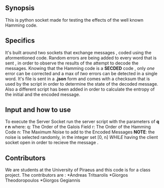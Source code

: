 ## Synopsis

This is python socket made for testing the effects of the well known Hamming code. 

## Specifics

It's built around two sockets that exchange messages , coded using the aformentioned code. Random errors are being added to every word that is sent , in order to observe the results of the attempt to decode the messages. Knowing that the Hamming code is a **SECDED** code , only *one* error can be corrected and a max of *two* errors can be detected in a single word. It's file is sent in a **.json** form and comes with a checksum that is used by the script in order to determine the state of the decoded message. Also a different script has been added in order to calculate the entropy of the initial and the encoded message.

## Input and how to use 

To execute the Server Socket run the server script with the parameters of **q r n** where:
q: The Order of the Galois Field 
r: The Order of the Hamming Code 
n: The Maximum Noise to add to the Encoded Messages **NOTE**: the noise is selected randomly, in the integer set [0, n]
*WHILE* having the client socket open in order to recieve the message .

## Contributors

We are students at the University of Piraeus and this code is for a class project. 
The contributors are :
*Andreas Tritsarolis
*Giorgos Theodoropoulos
*Giorgos Gegiannis
